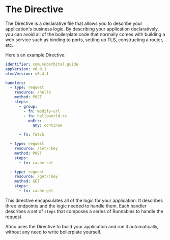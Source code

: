 # The Directive

The Directive is a declarative file that allows you to describe your application's business logic. By describing your application declaratively, you can avoid all of the boilerplate code that normally comes with building a web service such as binding to ports, setting up TLS, constructing a router, etc.

Here's an example Directive:

```yaml
identifier: com.suborbital.guide
appVersion: v0.0.1
atmoVersion: v0.4.1

handlers:
  - type: request
    resource: /hello
    method: POST
    steps:
      - group:
        - fn: modify-url
        - fn: helloworld-rs
          onErr:
            any: continue

      - fn: fetch

  - type: request
    resource: /set/:key
    method: POST
    steps:
      - fn: cache-set

  - type: request
    resource: /get/:key
    method: GET
    steps:
      - fn: cache-get
```

This directive encapsulates all of the logic for your application. It describes three endpoints and the logic needed to handle them. Each handler describes a set of `steps` that composes a series of Runnables to handle the request.

Atmo uses the Directive to build your application and run it automatically, without any need to write boilerplate yourself.

